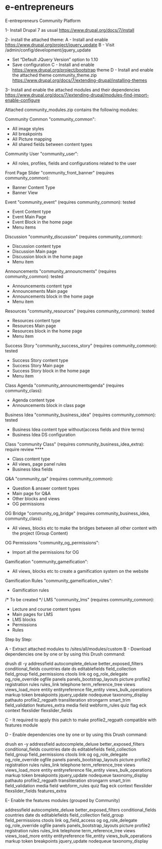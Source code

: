 # e-entrepreneurs
E-entrepreneurs Community Platform


1- Install Drupal 7 as usual
https://www.drupal.org/docs/7/install


2- install the attached theme:
A - Install and enable https://www.drupal.org/project/jquery_update
B - Visit /admin/config/development/jquery_update
 - Set “Default JQuery Version” option to 1.10
- Save configuration
C - Install and enable https://www.drupal.org/project/bootstrap theme
D - Install and enable the attached theme community_theme.zip
https://www.drupal.org/docs/7/extending-drupal/installing-themes


3- Install  and enable the attached modules and their dependencies
https://www.drupal.org/docs/7/extending-drupal/modules-find-import-enable-configure

Attached community_modules.zip contains the following modules:

 Community Common "community_common":
- All image styles
- All breakpoints 	
- All Picture mapping
- All shared fields between content types

 Community User "community_user":
- All roles, profiles, fields and configurations related to the user

 Front Page Slider "community_front_banner" (requires community_common):
- Banner Content Type
- Banner View

 Event "community_event" (requires community_common): tested
- Event Content type
- Event Main Page
- Event Block in the home page
- Menu items

 Discussion "community_discussion" (requires community_common):
- Discussion content type
- Discussion Main page
- Discussion block in the home page
- Menu item

 Announcements "community_announcments" (requires community_common): tested
- Announcements content type
- Announcements Main page
- Announcements block in the home page
- Menu item

 Resources "community_resources" (requires community_common): tested
- Resources content type
- Resources Main page
- Resources block in the home page
- Menu item

 Success Story "community_success_story" (requires community_common): tested
- Success Story content type
- Success Story Main page
- Success Story block in the home page
- Menu item


 Class Agenda "community_announcmentsgenda" (requires community_class):
- Agenda content type
- Announcements block in class page

 Business Idea "community_business_idea" (requires community_common): tested
- Business Idea content type without(access fields and thire terms)
- Business Idea DS configuration

 Class "community Class" (requires community_business_idea_extra): require review ****
- Class content type
- All views, page panel rules
- Business Idea fields

 Q&A "community_qa" (requires community_common):
- Question & answer content types
- Main page for Q&A
- Other blocks and views
- OG permissions


 OG Bridge "community_og_bridge" (requires community_business_idea, community_class):
- All views, blocks etc to make the bridges between all other content with the project (Group Content)


 OG Permissions "community_og_permissions":
- Import all the permissions for OG


 Gamification "community_gameification":
- All views, blocks etc to create a gamification system on the website


 Gamification Rules "community_gameification_rules":
- Gamification rules



/* To be created */
LMS "community_lms" (requires community_common):
- Lecture and course content types
- Main pages for LMS
- LMS blocks
- Permissions
- Rules


Step by Step:

A - Extract attached modules to /sites/all/modules/custom
B - Download dependencies one by one or by using this Drush command:

drush dl -y addressfield autocomplete_deluxe better_exposed_filters conditional_fields countries date ds editablefields field_collection field_group field_permissions ctools link og og_role_delegate og_role_override ogfile panels panels_bootstrap_layouts picture profile2 registration rules rules_link telephone term_reference_tree views views_load_more entity entityreference file_entity views_bulk_operations markup token breakpoints jquery_update nodequeue taxonomy_display pathauto profile2_regpath transliteration strongarm smart_trim field_validation features_extra media field  webform_rules quiz flag eck context flexslider flexslider_fields

C - It required to apply this patch to make profile2_regpath compatible with features module
	
D - Enable dependencies one by one or by using this Drush command:


drush en -y addressfield autocomplete_deluxe better_exposed_filters conditional_fields countries date ds editablefields field_collection field_group field_permissions ctools link og og_role_delegate og_role_override ogfile panels panels_bootstrap_layouts picture profile2 registration rules rules_link telephone term_reference_tree views views_load_more entity entityreference file_entity views_bulk_operations markup token breakpoints jquery_update nodequeue taxonomy_display pathauto profile2_regpath transliteration strongarm smart_trim field_validation media field  webform_rules quiz flag eck context flexslider flexslider_fields features_extra

E- Enable the features modules (grouped by Community)




addressfield autocomplete_deluxe better_exposed_filters conditional_fields countries date ds editablefields field_collection field_group field_permissions ctools link og_field_access og og_role_delegate og_role_override ogfile panels panels_bootstrap_layouts picture profile2 registration rules rules_link telephone term_reference_tree views views_load_more entity entityreference file_entity views_bulk_operations markup token breakpoints jquery_update nodequeue taxonomy_display 


